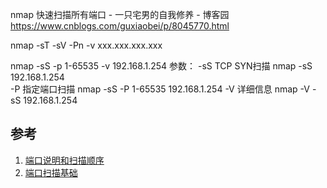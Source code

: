 nmap 快速扫描所有端口 - 一只宅男的自我修养 - 博客园 https://www.cnblogs.com/guxiaobei/p/8045770.html

nmap -sT -sV -Pn -v xxx.xxx.xxx.xxx

nmap -sS -p 1-65535 -v 192.168.1.254
参数：
-sS    TCP SYN扫描    nmap -sS 192.168.1.254   
-P     指定端口扫描   nmap -sS -P 1-65535 192.168.1.254
-V     详细信息       nmap -V -sS 192.168.1.254


## 参考

1. [端口说明和扫描顺序](https://nmap.org/man/zh/man-port-specification.html)
2. [端口扫描基础](https://nmap.org/man/zh/man-port-scanning-basics.html)